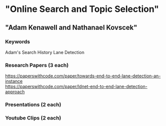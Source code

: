 
# "Online Search and Topic Selection" <br> 
## "Adam Kenawell and Nathanael Kovscek"


### Keywords
Adam's Search History
Lane Detection

### Research Papers (3 each)
https://paperswithcode.com/paper/towards-end-to-end-lane-detection-an-instance <br>
https://paperswithcode.com/paper/ldnet-end-to-end-lane-detection-approach

### Presentations (2 each)

### Youtube Clips (2 each)

